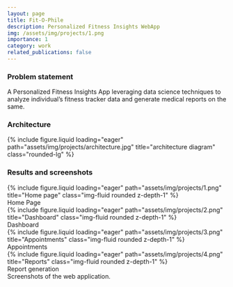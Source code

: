```yaml
---
layout: page
title: Fit-O-Phile
description: Personalized Fitness Insights WebApp
img: /assets/img/projects/1.png
importance: 1
category: work
related_publications: false
---
```


### Problem statement

A Personalized Fitness Insights App leveraging data science techniques to analyze individual’s fitness tracker data and generate medical reports on the same.

### Architecture

<div class="row justify-center">
  {% include figure.liquid loading="eager" path="assets/img/projects/architecture.jpg" title="architecture diagram" class="rounded-lg" %}
</div>

### Results and screenshots

<div class="row">
    <div class="col-sm mt-2 mt-md-0">
        {% include figure.liquid loading="eager" path="assets/img/projects/1.png" title="Home page" class="img-fluid rounded z-depth-1" %}
        <div class="caption">
          Home Page
        </div>
    </div>
    <div class="col-sm mt-2 mt-md-0">
        {% include figure.liquid loading="eager" path="assets/img/projects/2.png" title="Dashboard" class="img-fluid rounded z-depth-1" %}
        <div class="caption">
          Dashboard
        </div>
    </div>
</div>
<div class="row">
    <div class="col-sm mt-2 mt-md-0">
        {% include figure.liquid loading="eager" path="assets/img/projects/3.png" title="Appointments" class="img-fluid rounded z-depth-1" %}
        <div class="caption">
          Appointments
        </div>
    </div>
    <div class="col-sm mt-2 mt-md-0">
        {% include figure.liquid loading="eager" path="assets/img/projects/4.png" title="Reports" class="img-fluid rounded z-depth-1" %}
        <div class="caption">
          Report generation
        </div>
    </div>
</div>
<div class="caption">
    Screenshots of the web application.
</div>
